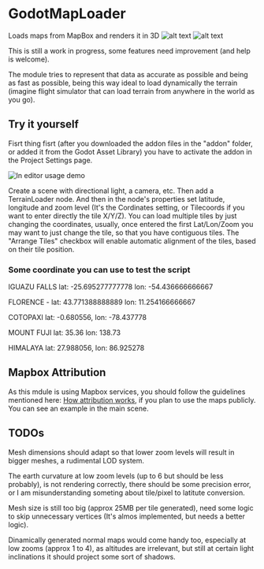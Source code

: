# GodotMapLoader
Loads maps from MapBox and renders it in 3D
![alt text](https://github.com/Toshiwoz/GodotMapLoader/blob/master/mount_fuji_area_screenshot.png "Mount Fuji area")
![alt text](https://github.com/Toshiwoz/GodotMapLoader/blob/master/himalaya_mountains_screenshot.png "Himalaya")


This is still a work in progress, some features need improvement (and help is welcome).

The module tries to represent that data as accurate as possible and being as fast
as possible, being this way ideal to load dynamically the terrain
(imagine flight simulator that can load terrain from anywhere in the world as you go).

## Try it yourself

Fisrt thing fisrt (after you downloaded the addon files in the "addon" folder, or added it from the Godot Asset Library) you have to activate the addon in the Project Settings page.

![In editor usage demo](https://github.com/Toshiwoz/GodotMapLoader/blob/master/godot_map_loader_demo.gif "Demo usage")

Create a scene with directional light, a camera, etc.
Then add a TerrainLoader node.
And then in the node's properties set latitude, longitude and zoom level (It's the Cordinates setting, or Tilecoords if you want to enter directly the tile X/Y/Z).
You can load multiple tiles by just changing the coordinates,
usually, once entered the first Lat/Lon/Zoom you may want to just change the tile,
so that you have contiguous tiles.
The "Arrange Tiles" checkbox will enable automatic alignment of the tiles,
based on their tile position.

### Some coordinate you can use to test the script
IGUAZU FALLS lat: -25.695277777778 lon: -54.436666666667

FLORENCE - lat: 43.771388888889 lon: 11.254166666667

COTOPAXI lat: -0.680556, lon: -78.437778

MOUNT FUJI lat: 35.36 lon: 138.73

HIMALAYA lat: 27.988056, lon: 86.925278

## Mapbox Attribution
As this mdule is using Mapbox services, you should follow the guidelines mentioned here:
[How attribution works](https://www.mapbox.com/help/how-attribution-works/ "How attribution works"), if you plan to use the maps publicly.
You can see an example in the main scene.

## TODOs

Mesh dimensions should adapt so that lower zoom levels will result in bigger meshes, a rudimental LOD system.

The earth curvature at low zoom levels (up to 6 but should be less probably), is not rendering correctly, there should be some precision error, or I am misunderstanding someting about tile/pixel to latitute conversion.

Mesh size is still too big (approx 25MB per tile generated),
need some logic to skip unnecessary vertices (It's almos implemented, but needs a better logic).

Dinamically generated normal maps would come handy too, especially at low zooms (approx 1 to 4), as altitudes are irrelevant, but still at certain light inclinations it should project some sort of shadows.
